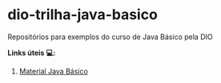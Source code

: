 # dio-trilha-java-basico
Repositórios para exemplos do curso de Java Básico pela DIO

**Links úteis 💻:**

1. [Material Java Básico](https://glysns.gitbook.io/java-basico/)

